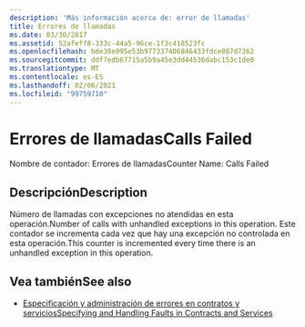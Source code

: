 ```yaml
---
description: 'Más información acerca de: error de llamadas'
title: Errores de llamadas
ms.date: 03/30/2017
ms.assetid: 52afeff8-333c-44a5-96ce-1f3c418523fc
ms.openlocfilehash: bde38e095e53b977337406846433fdce887d7362
ms.sourcegitcommit: ddf7edb67715a5b9a45e3dd44536dabc153c1de0
ms.translationtype: MT
ms.contentlocale: es-ES
ms.lasthandoff: 02/06/2021
ms.locfileid: "99759710"
---
```

# <a name="calls-failed"></a><span data-ttu-id="4b9bb-103">Errores de llamadas</span><span class="sxs-lookup"><span data-stu-id="4b9bb-103">Calls Failed</span></span>

<span data-ttu-id="4b9bb-104">Nombre de contador: Errores de llamadas</span><span class="sxs-lookup"><span data-stu-id="4b9bb-104">Counter Name: Calls Failed</span></span>  
  
## <a name="description"></a><span data-ttu-id="4b9bb-105">Descripción</span><span class="sxs-lookup"><span data-stu-id="4b9bb-105">Description</span></span>  

 <span data-ttu-id="4b9bb-106">Número de llamadas con excepciones no atendidas en esta operación.</span><span class="sxs-lookup"><span data-stu-id="4b9bb-106">Number of calls with unhandled exceptions in this operation.</span></span> <span data-ttu-id="4b9bb-107">Este contador se incrementa cada vez que hay una excepción no controlada en esta operación.</span><span class="sxs-lookup"><span data-stu-id="4b9bb-107">This counter is incremented every time there is an unhandled exception in this operation.</span></span>  
  
## <a name="see-also"></a><span data-ttu-id="4b9bb-108">Vea también</span><span class="sxs-lookup"><span data-stu-id="4b9bb-108">See also</span></span>

- [<span data-ttu-id="4b9bb-109">Especificación y administración de errores en contratos y servicios</span><span class="sxs-lookup"><span data-stu-id="4b9bb-109">Specifying and Handling Faults in Contracts and Services</span></span>](../../specifying-and-handling-faults-in-contracts-and-services.md)
